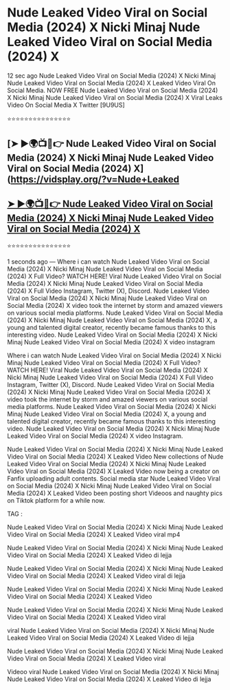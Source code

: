 ﻿# Nude Leaked Video Viral on Social Media (2024) X Nicki Minaj Nude Leaked Video Viral on Social Media (2024) X



12 sec ago Nude Leaked Video Viral on Social Media (2024) X Nicki Minaj Nude Leaked Video Viral on Social Media (2024) X Leaked Video Viral On Social Media. NOW FREE Nude Leaked Video Viral on Social Media (2024) X Nicki Minaj Nude Leaked Video Viral on Social Media (2024) X Viral Leaks Video On Social Media X Twitter [9U9US]

⭐⭐⭐⭐⭐⭐⭐⭐⭐⭐⭐⭐⭐⭐⭐

## [➤ ►🌍📺📱👉 Nude Leaked Video Viral on Social Media (2024) X Nicki Minaj Nude Leaked Video Viral on Social Media (2024) X](https://vidsplay.org/?v=Nude+Leaked

## [➤ ►🌍📺📱👉 Nude Leaked Video Viral on Social Media (2024) X Nicki Minaj Nude Leaked Video Viral on Social Media (2024) X](https://vidsplay.org/?v=Nude+Leaked)


⭐⭐⭐⭐⭐⭐⭐⭐⭐⭐⭐⭐⭐⭐⭐



1 seconds ago — Where i can watch Nude Leaked Video Viral on Social Media (2024) X Nicki Minaj Nude Leaked Video Viral on Social Media (2024) X Full Video? WATCH HERE! Viral Nude Leaked Video Viral on Social Media (2024) X Nicki Minaj Nude Leaked Video Viral on Social Media (2024) X Full Video Instagram, Twitter (X), Discord. Nude Leaked Video Viral on Social Media (2024) X Nicki Minaj Nude Leaked Video Viral on Social Media (2024) X video took the internet by storm and amazed viewers on various social media platforms. Nude Leaked Video Viral on Social Media (2024) X Nicki Minaj Nude Leaked Video Viral on Social Media (2024) X, a young and talented digital creator, recently became famous thanks to this interesting video. Nude Leaked Video Viral on Social Media (2024) X Nicki Minaj Nude Leaked Video Viral on Social Media (2024) X video instagram

Where i can watch Nude Leaked Video Viral on Social Media (2024) X Nicki Minaj Nude Leaked Video Viral on Social Media (2024) X Full Video? WATCH HERE! Viral Nude Leaked Video Viral on Social Media (2024) X Nicki Minaj Nude Leaked Video Viral on Social Media (2024) X Full Video Instagram, Twitter (X), Discord. Nude Leaked Video Viral on Social Media (2024) X Nicki Minaj Nude Leaked Video Viral on Social Media (2024) X video took the internet by storm and amazed viewers on various social media platforms. Nude Leaked Video Viral on Social Media (2024) X Nicki Minaj Nude Leaked Video Viral on Social Media (2024) X, a young and talented digital creator, recently became famous thanks to this interesting video. Nude Leaked Video Viral on Social Media (2024) X Nicki Minaj Nude Leaked Video Viral on Social Media (2024) X video Instagram.

Nude Leaked Video Viral on Social Media (2024) X Nicki Minaj Nude Leaked Video Viral on Social Media (2024) X Leaked Video New collections of Nude Leaked Video Viral on Social Media (2024) X Nicki Minaj Nude Leaked Video Viral on Social Media (2024) X Leaked Video now being a creator on Fanfix uploading adult contents. Social media star Nude Leaked Video Viral on Social Media (2024) X Nicki Minaj Nude Leaked Video Viral on Social Media (2024) X Leaked Video been posting short Videoos and naughty pics on Tiktok platform for a while now.

TAG :

 

Nude Leaked Video Viral on Social Media (2024) X Nicki Minaj Nude Leaked Video Viral on Social Media (2024) X Leaked Video viral mp4

 

Nude Leaked Video Viral on Social Media (2024) X Nicki Minaj Nude Leaked Video Viral on Social Media (2024) X Leaked Video di lejja

 

Nude Leaked Video Viral on Social Media (2024) X Nicki Minaj Nude Leaked Video Viral on Social Media (2024) X Leaked Video viral di lejja

 

Nude Leaked Video Viral on Social Media (2024) X Nicki Minaj Nude Leaked Video Viral on Social Media (2024) X Leaked Video

 

Nude Leaked Video Viral on Social Media (2024) X Nicki Minaj Nude Leaked Video Viral on Social Media (2024) X Leaked Video viral

 

viral Nude Leaked Video Viral on Social Media (2024) X Nicki Minaj Nude Leaked Video Viral on Social Media (2024) X Leaked Video di lejja

 

Nude Leaked Video Viral on Social Media (2024) X Nicki Minaj Nude Leaked Video Viral on Social Media (2024) X Leaked Video viral

 

Videoo viral Nude Leaked Video Viral on Social Media (2024) X Nicki Minaj Nude Leaked Video Viral on Social Media (2024) X Leaked Video di lejja